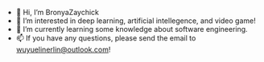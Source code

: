 - 👋 Hi, I’m BronyaZaychick
- 👀 I’m interested in deep learning, artificial intellegence, and video game!
- 🌱 I’m currently learning some knowledge about software engineering.
- 📫 If you have any questions, please send the email to wuyuelinerlin@outlook.com! 
  

